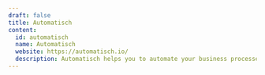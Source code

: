 ```yaml
---
draft: false
title: Automatisch
content:
  id: automatisch
  name: Automatisch
  website: https://automatisch.io/
  description: Automatisch helps you to automate your business processes without coding. Use our affordable cloud solution or self-host on your own servers.
---
```

